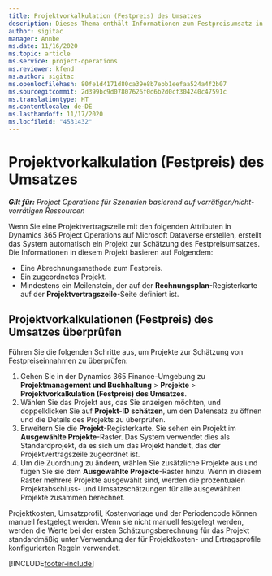 ```yaml
---
title: Projektvorkalkulation (Festpreis) des Umsatzes
description: Dieses Thema enthält Informationen zum Festpreisumsatz in Projekten.
author: sigitac
manager: Annbe
ms.date: 11/16/2020
ms.topic: article
ms.service: project-operations
ms.reviewer: kfend
ms.author: sigitac
ms.openlocfilehash: 80fe1d4171d80ca39e8b7ebb1eefaa524a4f2b07
ms.sourcegitcommit: 2d399bc9d07807626f0d6b2d0cf304240c47591c
ms.translationtype: HT
ms.contentlocale: de-DE
ms.lasthandoff: 11/17/2020
ms.locfileid: "4531432"
---
```

# <a name="fixed-price-revenue-estimate-projects"></a>Projektvorkalkulation (Festpreis) des Umsatzes 

_**Gilt für:** Project Operations für Szenarien basierend auf vorrätigen/nicht-vorrätigen Ressourcen_

Wenn Sie eine Projektvertragszeile mit den folgenden Attributen in Dynamics 365 Project Operations auf Microsoft Dataverse erstellen, erstellt das System automatisch ein Projekt zur Schätzung des Festpreisumsatzes. Die Informationen in diesem Projekt basieren auf Folgendem:

  - Eine Abrechnungsmethode zum Festpreis.
  - Ein zugeordnetes Projekt.
  - Mindestens ein Meilenstein, der auf der **Rechnungsplan**-Registerkarte auf der **Projektvertragszeile**-Seite definiert ist.

## <a name="review-fixed-price-revenue-estimates-projects"></a>Projektvorkalkulationen (Festpreis) des Umsatzes überprüfen
Führen Sie die folgenden Schritte aus, um Projekte zur Schätzung von Festpreiseinnahmen zu überprüfen:

1. Gehen Sie in der Dynamics 365 Finance-Umgebung zu **Projektmanagement und Buchhaltung** > **Projekte** > **Projektvorkalkulation (Festpreis) des Umsatzes**.
2. Wählen Sie das Projekt aus, das Sie anzeigen möchten, und doppelklicken Sie auf **Projekt-ID schätzen**, um den Datensatz zu öffnen und die Details des Projekts zu überprüfen.
3. Erweitern Sie die **Projekt**-Registerkarte. Sie sehen ein Projekt im **Ausgewählte Projekte**-Raster. Das System verwendet dies als Standardprojekt, da es sich um das Projekt handelt, das der Projektvertragszeile zugeordnet ist. 
4. Um die Zuordnung zu ändern, wählen Sie zusätzliche Projekte aus und fügen Sie sie dem **Ausgewählte Projekte**-Raster hinzu. Wenn in diesem Raster mehrere Projekte ausgewählt sind, werden die prozentualen Projektabschluss- und Umsatzschätzungen für alle ausgewählten Projekte zusammen berechnet.

  Projektkosten, Umsatzprofil, Kostenvorlage und der Periodencode können manuell festgelegt werden. Wenn sie nicht manuell festgelegt werden, werden die Werte bei der ersten Schätzungsberechnung für das Projekt standardmäßig unter Verwendung der für Projektkosten- und Ertragsprofile konfigurierten Regeln verwendet.



[!INCLUDE[footer-include](../includes/footer-banner.md)]